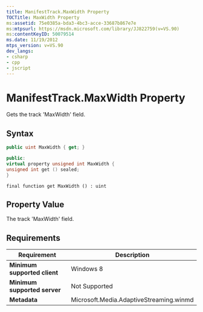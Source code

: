 ```yaml
---
title: ManifestTrack.MaxWidth Property
TOCTitle: MaxWidth Property
ms:assetid: 75e0385a-bda3-4bc3-acce-33687b867e7e
ms:mtpsurl: https://msdn.microsoft.com/library/JJ822759(v=VS.90)
ms:contentKeyID: 50079514
ms.date: 11/19/2012
mtps_version: v=VS.90
dev_langs:
- csharp
- cpp
- jscript
---
```


# ManifestTrack.MaxWidth Property

Gets the track 'MaxWidth' field.

## Syntax

```csharp
public uint MaxWidth { get; }
```

```cpp
public:
virtual property unsigned int MaxWidth {
unsigned int get () sealed;
}
```

```jscript
final function get MaxWidth () : uint
```

## Property Value

The track 'MaxWidth' field.

## Requirements

|Requirement|Description|
|--- |--- |
|**Minimum supported client**|Windows 8|
|**Minimum supported server**|Not Supported|
|**Metadata**|Microsoft.Media.AdaptiveStreaming.winmd|
